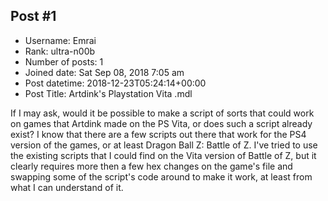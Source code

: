 ## Post #1
- Username: Emrai
- Rank: ultra-n00b
- Number of posts: 1
- Joined date: Sat Sep 08, 2018 7:05 am
- Post datetime: 2018-12-23T05:24:14+00:00
- Post Title: Artdink's Playstation Vita .mdl

If I may ask, would it be possible to make a script of sorts that could work on games that Artdink made on the PS Vita, or does such a script already exist? I know that there are a few scripts out there that work for the PS4 version of the games, or at least Dragon Ball Z: Battle of Z. I've tried to use the existing scripts that I could find on the Vita version of Battle of Z, but it clearly requires more then a few hex changes on the game's file and swapping some of the script's code around to make it work, at least from what I can understand of it.
